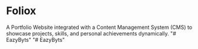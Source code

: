# Foliox

A Portfolio Website integrated with a Content Management System (CMS) to showcase projects, skills, and personal achievements dynamically. 
"# EazyByts" 
"# EazyByts" 
